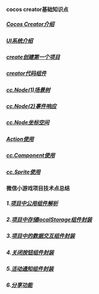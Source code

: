 #### cocos creator基础知识点

##### [Cocos Creator介绍](/constractor/constractor.md)

##### [UI系统介绍](/ui/ui.md)

##### [create创建第一个项目](/first/first.md)

##### [creator代码组件](/componet/componet.md)

##### [cc.Node(1)场景树](/nodeTree/nodeTree.md)

##### [cc.Node(2)事件响应](/event/event.md)

##### [cc.Node坐标空间](/position/position.md)

##### [Action使用](/componet/action.md)

##### [cc.Component使用](/componet/ComponentUse.md)

##### [cc.Sprite使用](/componet/Sprite.md)

#### 微信小游戏项目技术点总结

##### 1.[项目中公用组件解析](/componet/comFunc.md)

##### 2.[项目中存储localStorage组件封装](/componet/localStorage.md)

##### 3.[项目中的数据交互组件封装](/componet/HttpRequest.md)

##### 4.[关闭按钮组件封装](/componet/CloseModalLayer.md)

##### 5.[活动通知组件封装](/componet/NoticeManager.md)

##### 6.[分享功能](/componet/share.md)

